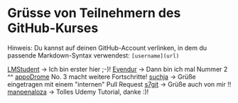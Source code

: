 # Grüsse von Teilnehmern des GitHub-Kurses

Hinweis: Du kannst auf deinen GitHub-Account verlinken, in dem du passende Markdown-Syntax verwendest: `[username](url)`

[LMStudent](https://github.com/LMStudent) -> Ich bin erster hier ;-)!
[Evendur](https://github.com/Evendur) -> Dann bin ich mal Nummer 2 ^^
[appoDrome](https://github.com/appOdrome) No. 3 macht weitere Fortschritte!
[suchja](https://github.com/suchja) -> Grüße eingetragen mit einem "internen" Pull Request
[s7git](https://github.com/s7git) -> Grüße auch von mir !!
[manpenaloza](https://github.com/manpenaloza) -> Tolles Udemy Tutorial, danke :)!
